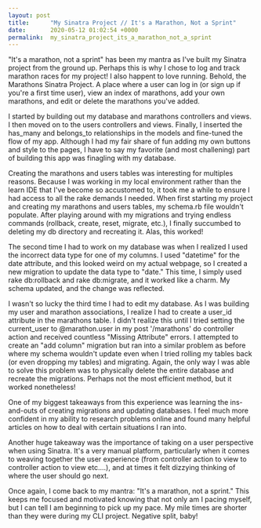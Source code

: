 ```yaml
---
layout: post
title:      "My Sinatra Project // It's a Marathon, Not a Sprint"
date:       2020-05-12 01:02:54 +0000
permalink:  my_sinatra_project_its_a_marathon_not_a_sprint
---
```



"It's a marathon, not a sprint" has been my mantra as I've built my Sinatra project from the ground up. Perhaps this is why I chose to log and track marathon races for my project! I also happent to love running. Behold, the Marathons Sinatra Project. A place where a user can log in (or sign up if you're a first time user), view an index of marathons, add your own marathons, and edit or delete the marathons you've added.

I started by building out my database and marathons controllers and views. I then moved on to the users controllers and views. Finally, I inserted the has_many and belongs_to relationships in the models and fine-tuned the flow of my app. Although I had my fair share of fun adding my own buttons and style to the pages, I have to say my favorite (and most challening) part of building this app was finagling with my database. 

Creating the marathons and users tables was interesting for multiples reasons. Because I was working in my local environment rather than the learn IDE that I've become so accustomed to, it took me a while to ensure I had access to all the rake demands I needed. When first starting my project and creating my marathons and users tables, my schema.rb file wouldn't populate. After playing around with my migrations and trying endless commands (rollback, create, reset, migrate, etc.), I finally succumbed to deleting my db directory and recreating it. Alas, this worked!

The second time I had to work on my database was when I realized I used the incorrect data type for one of my columns. I used "datetime" for the date attribute, and this looked weird on my actual webpage, so I created a new migration to update the data type to "date." This time, I simply used rake db:rollback and rake db:migrate, and it worked like a charm. My schema updated, and the change was reflected.

I wasn't so lucky the third time I had to edit my database. As I was building my user and marathon associations, I realize I had to create a user_id attribute in the marathons table. I didn't realize this until I tried setting the current_user to @marathon.user in my post '/marathons' do controller action and received countless "Missing Attribute" errors. I attempted to create an "add column" migration but ran into a similar problem as before where my schema wouldn't update even when I tried rolling my tables back (or even dropping my tables) and migrating. Again, the only way I was able to solve this problem was to physically delete the entire database and recreate the migrations. Perhaps not the most efficient method, but it worked nonetheless!

One of my biggest takeaways from this experience was learning the ins-and-outs of creating migrations and updating databases. I feel much more confident in my ability to research problems online and found many helpful articles on how to deal with certain situations I ran into. 

Another huge takeaway was the importance of taking on a user perspective when using Sinatra. It's a very manual platform, particularly when it comes to weaving together the user experience (from controller action to view to controller action to view etc....), and at times it felt dizzying thinking of where the user should go next.

Once again, I come back to my mantra: "It's a marathon, not a sprint." This keeps me focused and motivated knowing that not only am I pacing myself, but I can tell I am beginning to pick up my pace. My mile times are shorter than they were during my CLI project. Negative split, baby!
